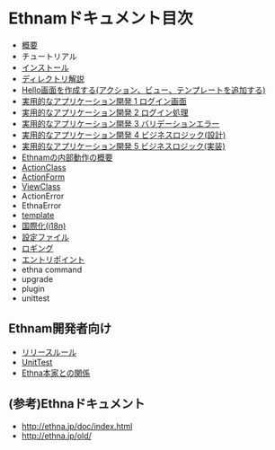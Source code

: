 # Ethnamドキュメント目次

*   [概要](01-intro.md)
*   チュートリアル
 *  [インストール](02-install.md)
 *  [ディレクトリ解説](03-directories.md)
 *  [Hello画面を作成する(アクション、ビュー、テンプレートを追加する)](04-add-action-view-template.md)
 *  [実用的なアプリケーション開発 1 ログイン画面](05-login-form.md)
 *  [実用的なアプリケーション開発 2 ログイン処理](06-login-do.md)
 *  [実用的なアプリケーション開発 3 バリデーションエラー](07-login-validation-error.md)
 *  [実用的なアプリケーション開発 4 ビジネスロジック(設計)](08-business-logic.md)
 *  [実用的なアプリケーション開発 5 ビジネスロジック(実装)](09-business-logic-actual.md)
 *  [Ethnamの内部動作の概要](10-internals.md)
*   [ActionClass](ActionClass.md)
*   [ActionForm](AcionForm.md)
*   [ViewClass](ViewClass.md)
*   ActionError
*   EthnaError
*   [template](template.md)
*   [国際化(i18n)](i18n.md)
*   [設定ファイル](config.md)
*   [ロギング](logging.md)
*   [エントリポイント](entrypoint.md)
*   ethna command
*   upgrade
*   plugin
*   unittest

## Ethnam開発者向け
*   [リリースルール](90-release.md)
*   [UnitTest](98-unittest.md)
*   [Ethna本家との関係](99-relationship-with-ethna.md)

## (参考)Ethnaドキュメント
* http://ethna.jp/doc/index.html
* http://ethna.jp/old/
